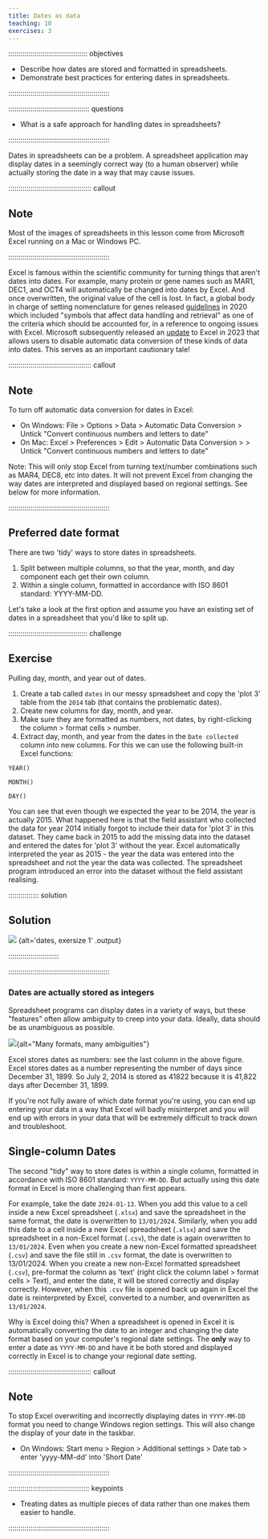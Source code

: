 ```yaml
---
title: Dates as data
teaching: 10
exercises: 3
---
```


::::::::::::::::::::::::::::::::::::::: objectives

- Describe how dates are stored and formatted in spreadsheets.
- Demonstrate best practices for entering dates in spreadsheets.

::::::::::::::::::::::::::::::::::::::::::::::::::

:::::::::::::::::::::::::::::::::::::::: questions

- What is a safe approach for handling dates in spreadsheets?

::::::::::::::::::::::::::::::::::::::::::::::::::

Dates in spreadsheets can be a problem. A spreadsheet application may display dates in a
seemingly correct way (to a human observer) while actually storing the date in a way that may cause issues.

:::::::::::::::::::::::::::::::::::::::::  callout

## Note

Most of the images of spreadsheets in this lesson come
from Microsoft Excel running on a Mac or Windows PC. 
  

::::::::::::::::::::::::::::::::::::::::::::::::::

Excel is famous within the scientific community for turning things that aren't dates into dates. For example, many protein or gene names such as MAR1, DEC1, and OCT4 will automatically be changed into dates by Excel. And once overwritten, the original value of the cell is lost. In fact, a global body in charge of setting nomenclature for genes released [guidelines](https://doi.org/10.1038/s41588-020-0669-3) in 2020 which included "symbols that affect data handling and retrieval" as one of the criteria which should be accounted for, in a reference to ongoing issues with Excel. Microsoft subsequently released an [update](https://insider.microsoft365.com/en-us/blog/control-data-conversions-in-excel-for-windows-and-mac) to Excel in 2023 that allows users to disable automatic data conversion of these kinds of data into dates. This serves as an important cautionary tale! 

:::::::::::::::::::::::::::::::::::::::::  callout

## Note

To turn off automatic data conversion for dates in Excel:

- On Windows: File > Options > Data > Automatic Data Conversion > Untick "Convert continuous numbers and letters to date"
- On Mac: Excel > Preferences > Edit > Automatic Data Conversion > > Untick "Convert continuous numbers and letters to date"

Note: This will only stop Excel from turning text/number combinations such as MAR4, DEC8, etc into dates. It will not prevent Excel from changing the way dates are interpreted and displayed based on regional settings. See below for more information.

::::::::::::::::::::::::::::::::::::::::::::::::::

## Preferred date format

There are two 'tidy' ways to store dates in spreadsheets.

1. Split between multiple columns, so that the year, month, and day component each get their own column.
2. Within a single column, formatted in accordance with ISO 8601 standard: YYYY-MM-DD.

Let's take a look at the first option and assume you have an existing set of dates in a spreadsheet that you'd like to split up.

:::::::::::::::::::::::::::::::::::::::  challenge

## Exercise

Pulling day, month, and year out of dates.

1. Create a tab called `dates` in our messy spreadsheet and copy the 'plot 3' table from the `2014` tab (that contains the problematic dates).
2. Create new columns for day, month, and year. 
3. Make sure they are formatted as numbers, not dates, by right-clicking the column > format cells > number.
4. Extract day, month, and year from the dates in the `Date collected` column into new columns. For this we 
can use the following built-in Excel functions:

`YEAR()`

`MONTH()`

`DAY()`

You can see that even though we expected the year to be 2014, the year is actually 2015. What happened here is that the field assistant who collected the data for year 2014 initially forgot to include their data for 'plot 3' in this dataset. They came back in 2015 to add the missing data into the dataset and entered the dates for 'plot 3' without the year. Excel automatically interpreted the year as 2015 - the year the data was entered into the spreadsheet and not the year the data was collected. The spreadsheet program introduced an error into the dataset without the field assistant realising.

:::::::::::::::  solution

## Solution

![](fig/solution_exercise_1_dates.png)
{alt='dates, exersize 1' .output}


:::::::::::::::::::::::::

::::::::::::::::::::::::::::::::::::::::::::::::::

### Dates are actually stored as integers

Spreadsheet programs can display dates in a variety of ways, but these "features" often allow ambiguity to creep into your data. Ideally, data should be as unambiguous as possible.

![](fig/5_excel_dates_1.jpg){alt="Many formats, many ambiguities"}

Excel stores dates as numbers: see the last column in the above figure. Excel stores dates as a number representing the number of days since December 31, 1899. So July 2, 2014 is stored as 41822 because it is 41,822 days after December 31, 1899.

If you're not fully aware of which date format you're using, you can end up entering your data in a way that Excel will badly misinterpret and you will end up with errors in your data that will be extremely difficult to track down and troubleshoot.

## Single-column Dates

The second "tidy" way to store dates is within a single column, formatted in accordance with ISO 8601 standard: `YYYY-MM-DD`. But actually using this date format in Excel is more challenging than first appears.

For example, take the date `2024-01-13`. When you add this value to a cell inside a new Excel spreadsheet (`.xlsx`) and save the spreadsheet in the same format, the date is overwritten to `13/01/2024`. Similarly, when you add this date to a cell inside a new Excel spreadsheet (`.xlsx`) and save the spreadsheet in a non-Excel format (`.csv`), the date is again overwritten to `13/01/2024`. Even when you create a new non-Excel formatted spreadsheet (`.csv`) and save the file still in `.csv` format, the date is overwritten to 13/01/2024. When you create a new non-Excel formatted spreadsheet (`.csv`), pre-format the column as 'text' (right click the column label > format cells > Text), and enter the date, it will be stored correctly and display correctly. However, when this `.csv` file is opened back up again in Excel the date is reinterpreted by Excel, converted to a number, and overwritten as `13/01/2024`.

Why is Excel doing this? When a spreadsheet is opened in Excel it is automatically converting the date to an integer and changing the date format based on your computer's regional date settings. The **only** way to enter a date as `YYYY-MM-DD` and have it be both stored and displayed correctly in Excel is to change your regional date setting. 

:::::::::::::::::::::::::::::::::::::::::  callout

## Note

To stop Excel overwriting and incorrectly displaying dates in `YYYY-MM-DD` format you need to change Windows region settings. This will also change the display of your date in the taskbar.

- On Windows: Start menu > Region > Additional settings > Date tab > enter 'yyyy-MM-dd' into 'Short Date'

::::::::::::::::::::::::::::::::::::::::::::::::::

:::::::::::::::::::::::::::::::::::::::: keypoints

- Treating dates as multiple pieces of data rather than one makes them easier to handle.

::::::::::::::::::::::::::::::::::::::::::::::::::
